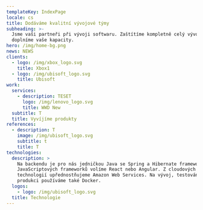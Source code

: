 ```yaml
---
templateKey: IndexPage
locale: cs
title: Dodáváme kvalitní vývojové týmy
subheading: >-
  Jsme vaši partneři při vývoji softwaru. Zaštítíme kompletně celý vývoj nebo
  doplníme vaše kapacity.
hero: /img/home-bg.png
news: NEWS
clients:
  - logo: /img/xbox_logo.svg
    title: Xbox1
  - logo: /img/ubisoft_logo.svg
    title: Ubisoft
work:
  services:
    - description: TESET
      logo: /img/lenovo_logo.svg
      title: WWD New
  subtitle: T
  title: Vyvíjíme produkty
references:
  - description: T
    image: /img/ubisoft_logo.svg
    subtitle: t
    title: T
technologies:
  description: >
    Na backendu je pro nás jedničkou Java se Spring a Hibernate frameworky. Z
    JavaScriptových frameworků volíme React nebo Angular. Z cloudových
    technologií upřednostňujeme Amazon Web Services. Na vývoj, testování, i v
    produkci používáme také Docker. 
  logos:
    - logo: /img/ubisoft_logo.svg
  title: Technologie
---
```


